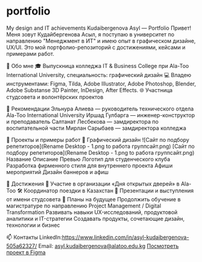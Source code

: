 # portfolio
My design and IT achievements
Kudaibergenova Asyl — Portfolio
Привет! Меня зовут Кудайбергенова Асыл, я поступаю в университет по направлению "Менеджмент в ИТ" и имею опыт в графическом дизайне, UX/UI. Это мой портфолио-репозиторий с достижениями, кейсами и примерами работ.

🧩 Обо мне
🎓 Выпускница колледжа IT & Business College при Ala-Too International University, специальность: графический дизайн 
💻 Владею инструментами: Figma, Tilda, Adobe Illustrator, Adobe Photoshop, Blender, Adobe Substanse 3D Painter, InDesign, After Effects.
🌐 Участница студсовета и волонтёрских проектов

🧾 Рекомендации
Эльнура Алиева — руководитель технического отдела Ala-Too International University
Иршад Гулбарга — инженер-конструктор и преподаватель
Салтанат Лесбекова — замдиректора по воспитательной части
Мирлан Сарыбаев — замдиректора колледжа

📂 Проекты и примеры работ
🎨 Графический дизайн
![Сайт по подбору репетиторов](Rename Desktop - 1.png to работа группсайт.png)
[Сайт по подбору репетиторов](Rename Desktop - 1.png to работа группсайт.png)
Название	Описание	Превью
Логотип для студенческого клуба	Разработка фирменного стиля для внутреннего проекта	
Афиши мероприятий	Дизайн баннеров и афиш	

🌟 Достижения
🧠 Участие в организации «Дня открытых дверей» в Ala-Too
🛠️ Координатор поездки в Казахстан
🎤 Презентации и выступления от имени студсовета
🧠 Планы на будущее
Продолжить обучение в магистратуре по направлению Project Management / Digital Transformation
Развивать навыки UX-исследований, продуктовой аналитики и IT-стратегии
Создавать продукты, сочетающие дизайн, технологии и бизнес

📫 Контакты
LinkedIn:https://www.linkedin.com/in/asyl-kudaibergenova-505a62327/ 
Email: asyl.kudaibergenova@alatoo.edu.kg
[Посмотреть проект в Figma](https://www.figma.com/proto/1gzPJQLF0kI50xH39paQUh/poster-tour?node-id=72-4)

